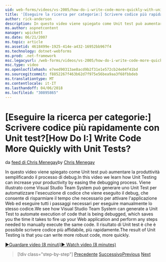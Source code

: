 ```yaml
---
uid: web-forms/videos/vs-2005/how-do-i-write-code-more-quickly-with-unit-tests
title: '[Eseguire la ricerca per categorie:] Scrivere codice più rapidamente con Unit test? | Microsoft Docs'
author: rick-anderson
description: In questo video viene spiegato come Unit test può aumentare la produttività semplificando il processo di debug. Viene illustrato come Visual Studio Team System può generare un U....
ms.author: aspnetcontent
manager: wpickett
ms.date: 06/21/2007
ms.topic: article
ms.assetid: 4618499e-1925-414e-a432-16952bb967f4
ms.technology: dotnet-webforms
ms.prod: .net-framework
msc.legacyurl: /web-forms/videos/vs-2005/how-do-i-write-code-more-quickly-with-unit-tests
msc.type: video
ms.openlocfilehash: e7eed90313ae8acd9b2f31e1e572cb24e04f41bd
ms.sourcegitcommit: f8852267f463b62d7f975e56bea9aa3f68fbbdeb
ms.translationtype: MT
ms.contentlocale: it-IT
ms.lasthandoff: 04/06/2018
ms.locfileid: "30895865"
---
```

<a name="how-do-i-write-code-more-quickly-with-unit-tests"></a><span data-ttu-id="1ced3-105">[Eseguire la ricerca per categorie:] Scrivere codice più rapidamente con Unit test?</span><span class="sxs-lookup"><span data-stu-id="1ced3-105">[How Do I:] Write Code More Quickly with Unit Tests?</span></span>
====================
<span data-ttu-id="1ced3-106">da [feed di Chris Menegay](https://twitter.com/CMenegay)</span><span class="sxs-lookup"><span data-stu-id="1ced3-106">by [Chris Menegay](https://twitter.com/CMenegay)</span></span>

<span data-ttu-id="1ced3-107">In questo video viene spiegato come Unit test può aumentare la produttività semplificando il processo di debug.</span><span class="sxs-lookup"><span data-stu-id="1ced3-107">In this video we learn how Unit Testing can increase your productivity by easing the debugging process.</span></span> <span data-ttu-id="1ced3-108">Viene illustrato come Visual Studio Team System può generare uno Unit Test per automatizzare l'esecuzione di codice che viene eseguito il debug, che consente di risparmiare il tempo che necessario per attivare l'applicazione Web ed eseguire tutti i passaggi necessari per eseguire manualmente lo stesso codice.</span><span class="sxs-lookup"><span data-stu-id="1ced3-108">We see how Visual Studio Team System can generate a Unit Test to automate execution of code that is being debugged, which saves you the time it takes to fire up your Web application and perform any steps needed to manually execute the same code.</span></span> <span data-ttu-id="1ced3-109">Il risultato di Unit test è che è possibile scrivere codice più affidabile, più rapidamente.</span><span class="sxs-lookup"><span data-stu-id="1ced3-109">The result of Unit Testing is that you can write more robust code, more quickly.</span></span>

[<span data-ttu-id="1ced3-110">&#9654;Guardare video (8 minuti)</span><span class="sxs-lookup"><span data-stu-id="1ced3-110">&#9654; Watch video (8 minutes)</span></span>](https://channel9.msdn.com/Blogs/ASP-NET-Site-Videos/how-do-i-write-code-more-quickly-with-unit-tests)

> [!div class="step-by-step"]
> <span data-ttu-id="1ced3-111">[Precedente](how-do-i-create-my-own-bug-work-item.md)
> [Successivo](how-do-i-practice-test-driven-development.md)</span><span class="sxs-lookup"><span data-stu-id="1ced3-111">[Previous](how-do-i-create-my-own-bug-work-item.md)
[Next](how-do-i-practice-test-driven-development.md)</span></span>
